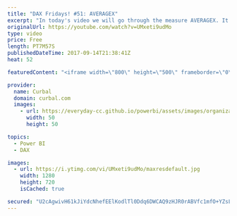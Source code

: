```yaml
---
title: "DAX Fridays! #51: AVERAGEX"
excerpt: "In today's video we will go through the measure AVERAGEX. It is not as simple as you think to calculate averages in DAX and in this video I explain why.  Link to pbix: https://curbal.com/blog/glossary/averagex-dax  Link to Northwind dataset: https://www.youtube.com/watch?v=k3NMIlLffrU  PREVIOUS VIDEO:"
originalUrl: https://youtube.com/watch?v=UMxeti9udMo
type: video
price: Free
length: PT7M57S
publishedDateTime: 2017-09-14T21:38:41Z
heat: 52

featuredContent: "<iframe width=\"800\" height=\"500\" frameborder=\"0\" src=\"https://www.youtube.com/embed/UMxeti9udMo\" allow=\"accelerometer; autoplay; encrypted-media; gyroscope; picture-in-picture\" allowfullscreen></iframe>"

provider:
  name: Curbal
  domain: curbal.com
  images:
    - url: https://everyday-cc.github.io/powerbi/assets/images/organizations/curbal.com-50x50.jpg
      width: 50
      height: 50

topics:
  - Power BI
  - DAX

images:
  - url: https://i.ytimg.com/vi/UMxeti9udMo/maxresdefault.jpg
    width: 1280
    height: 720
    isCached: true

secured: "U2cAgwivH61kJiYdcNhefEElKodlTl0Ddq6DWCAQ9zHJR0rABVfc1mfO+YZsLDRltcWCgA73msq0clxK6OvHGU6UCa11nUZ9Duxr/IWTKxn7GZ+Tk3KXHt0qlsOkv10Gqt1eVqha3LhECxC3PIIDtghcAUoMOd7zXAGQLtjGXn/obN4zNfofu4X26I/73IiSe+GQFgq7uhyNHBxP5df0DwaqRVtAlGWo90hCuZaf5bqxBAa4Jc+i9uE8Xpa3mSRF1YUFLVarNYHVcQkQhs6HeAoqE8QEkKA0+86R3Hkn5mk+XDQWGBWEhFlpwQb1w1WTF2Q5cotJkGhcMbXq4aBHHeoU5aoyDlD1JssFpRa4E/rPKRaA3lEGvXbO9wfETdIXLsqfkQXOcnhwripbRiPkEts+DE6koeFRV45IYiWOaJk=;nAJaQrRoxroidZzk0Hgn2A=="
---
```


